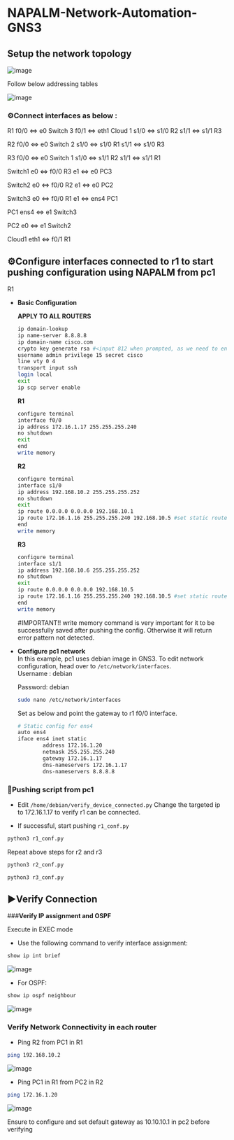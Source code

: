 # NAPALM-Network-Automation-GNS3

## **Setup the network topology**

![image](https://github.com/user-attachments/assets/59684dc2-8b8b-4db8-b569-5661ac901e4c)

Follow below addressing tables

![image](https://github.com/user-attachments/assets/afd41d96-db19-456e-9a77-263fbecf7e8a)

### ⚙️**Connect interfaces as below :**
  R1 
  f0/0 <=> e0 Switch 3
  f0/1 <=> eth1 Cloud 1
  s1/0 <=> s1/0 R2
  s1/1 <=> s1/1 R3
  
  R2
  f0/0 <=> e0 Switch 2
  s1/0 <=> s1/0 R1
  s1/1 <=> s1/0 R3
  
  R3
  f0/0 <=> e0 Switch 1
  s1/0 <=> s1/1 R2
  s1/1 <=> s1/1 R1
  
  Switch1
  e0 <=> f0/0 R3
  e1 <=> e0 PC3
  
  Switch2
  e0 <=> f0/0 R2
  e1 <=> e0 PC2
  
  Switch3
  e0 <=> f0/0 R1
  e1 <=> ens4 PC1
  
  PC1
  ens4 <=> e1 Switch3
  
  PC2
  e0 <=> e1 Switch2
  
  Cloud1
  eth1 <=> f0/1 R1

## ⚙️**Configure interfaces connected to r1 to start pushing configuration using NAPALM from pc1**
R1
- **Basic Configuration**

  **APPLY TO ALL ROUTERS**
  ```bash
  ip domain-lookup
  ip name-server 8.8.8.8
  ip domain-name cisco.com
  crypto key generate rsa #<input 812 when prompted, as we need to enable SSH version 1.99>
  username admin privilege 15 secret cisco
  line vty 0 4
  transport input ssh
  login local
  exit
  ip scp server enable
  ```

  **R1**
  ```bash
  configure terminal
  interface f0/0
  ip address 172.16.1.17 255.255.255.240
  no shutdown
  exit
  end
  write memory
  ```

  **R2**
  ```bash
  configure terminal
  interface s1/0
  ip address 192.168.10.2 255.255.255.252
  no shutdown
  exit
  ip route 0.0.0.0 0.0.0.0 192.168.10.1
  ip route 172.16.1.16 255.255.255.240 192.168.10.5 #set static routes for pc1 to communicate
  end
  write memory
  ```
  
  **R3**
  ```bash
  configure terminal
  interface s1/1
  ip address 192.168.10.6 255.255.255.252
  no shutdown
  exit
  ip route 0.0.0.0 0.0.0.0 192.168.10.5
  ip route 172.16.1.16 255.255.255.240 192.168.10.5 #set static routes for pc1 to communicate
  end
  write memory
  ```
  #IMPORTANT!!
  write memory command is very important for it to be successfully saved after pushing the config. Otherwise it will return error pattern not detected.
  
- **Configure pc1 network**  
  In this example, pc1 uses debian image in GNS3. To edit network configuration, head over to `/etc/network/interfaces`.  
  Username : debian

  Password: debian
  
  ```bash
  sudo nano /etc/network/interfaces
  ```
  Set as below and point the gateway to r1 f0/0 interface.
  ```bash
  # Static config for ens4
  auto ens4
  iface ens4 inet static
          address 172.16.1.20
          netmask 255.255.255.240
          gateway 172.16.1.17
          dns-nameservers 172.16.1.17
          dns-nameservers 8.8.8.8
  ```

### 🔗**Pushing script from pc1**
- Edit `/home/debian/verify_device_connected.py`
  Change the targeted ip to 172.16.1.17 to verify r1 can be connected.

- If successful, start pushing `r1_conf.py`
```bash
python3 r1_conf.py
```
Repeat above steps for r2 and r3
```bash
python3 r2_conf.py
```
```bash
python3 r3_conf.py
```

## ▶️**Verify Connection**

###**Verify IP assignment and OSPF**

Execute in EXEC mode
- Use the following command to verify interface assignment:
```bash
show ip int brief
```
![image](https://github.com/user-attachments/assets/888905e3-9c9f-4892-8db9-ba859e7b3090)

- For OSPF:
```bash
show ip ospf neighbour
```
![image](https://github.com/user-attachments/assets/d0ebf2b6-a0cd-451b-83f7-51fef591913a)

### **Verify Network Connectivity in each router**
- Ping R2 from PC1 in R1
```bash
ping 192.168.10.2
```
![image](https://github.com/user-attachments/assets/8ad6e54c-d915-42bd-8c9b-6f95bf290317)

- Ping PC1 in R1 from PC2 in R2
```bash
ping 172.16.1.20
```
![image](https://github.com/user-attachments/assets/37b44400-7abb-4c1c-b294-dafd8baf1b3b)

Ensure to configure and set default gateway as 10.10.10.1 in pc2 before verifying


